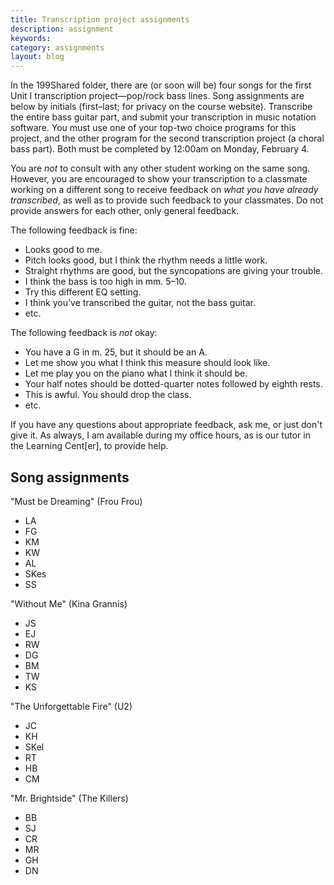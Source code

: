 ```yaml
---
title: Transcription project assignments
description: assignment
keywords: 
category: assignments
layout: blog
---
```


In the 199Shared folder, there are (or soon will be) four songs for the first Unit I transcription project—pop/rock bass lines. Song assignments are below by initials (first–last; for privacy on the course website). Transcribe the entire bass guitar part, and submit your transcription in music notation software. You must use one of your top-two choice programs for this project, and the other program for the second transcription project (a choral bass part). Both must be completed by 12:00am on Monday, February 4.

You are *not* to consult with any other student working on the same song. However, you are encouraged to show your transcription to a classmate working on a different song to receive feedback on *what you have already transcribed*, as well as to provide such feedback to your classmates. Do not provide answers for each other, only general feedback. 

The following feedback is fine:

- Looks good to me.  
- Pitch looks good, but I think the rhythm needs a little work.  
- Straight rhythms are good, but the syncopations are giving your trouble.  
- I think the bass is too high in mm. 5–10.  
- Try this different EQ setting.  
- I think you've transcribed the guitar, not the bass guitar.
- etc.

The following feedback is *not* okay:

- You have a G in m. 25, but it should be an A.  
- Let me show you what I think this measure should look like.  
- Let me play you on the piano what I think it should be.    
- Your half notes should be dotted-quarter notes followed by eighth rests.  
- This is awful. You should drop the class.
- etc.

If you have any questions about appropriate feedback, ask me, or just don't give it. As always, I am available during my office hours, as is our tutor in the Learning Cent[er], to provide help.

## Song assignments ##

"Must be Dreaming" (Frou Frou)

- LA
- FG
- KM
- KW
- AL
- SKes
- SS

"Without Me" (Kina Grannis)

- JS
- EJ
- RW
- DG
- BM
- TW
- KS

"The Unforgettable Fire" (U2)

- JC
- KH
- SKel
- RT
- HB
- CM

"Mr. Brightside" (The Killers)

- BB
- SJ
- CR
- MR
- GH
- DN